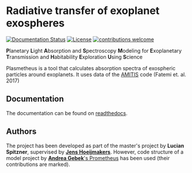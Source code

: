 Radiative transfer of exoplanet exospheres
==========================================

[![Documentation Status](https://readthedocs.org/projects/plasmetheus/badge/?version=latest)](http://plasmetheus.readthedocs.io/en/latest/?badge=latest)
[![License](https://img.shields.io/badge/License-BSD_3--Clause-blue.svg)](https://opensource.org/licenses/BSD-3-Clause) 
[![contributions welcome](https://img.shields.io/badge/contributions-welcome-brightgreen.svg?style=flat)](https://github.com/dwyl/esta/issues)

**P**lanetary **L**ight **A**bsorption and **S**pectroscopy **M**odeling for **E**xoplanetary **T**ransmission and **H**abitability **E**xploration **U**sing **S**cience

Plasmetheus is a tool that calculates absorption spectra of exospheric particles around exoplanets. It uses data of the [AMITIS](https://ui.adsabs.harvard.edu/abs/2017JPhCS.837a2017F/abstract) code (Fatemi et. al. 2017)


Documentation
-------------

The documentation can be found on [readthedocs](https://plasmetheus.readthedocs.io/en/latest/).



Authors
-------

The project has been developed as part of the master's project by **Lucian Spitzner**, supervised by [**Jens Hoeijmakers**](https://github.com/Hoeijmakers). However, code structure of a model project by [**Andrea Gebek**'s Prometheus](https://github.com/andreagebek/Prometheus) has been used (their contributions are marked).